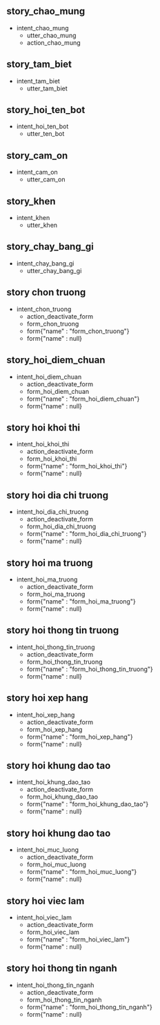 ## story_chao_mung   
* intent_chao_mung
   - utter_chao_mung
   - action_chao_mung

## story_tam_biet   
* intent_tam_biet
   - utter_tam_biet

## story_hoi_ten_bot   
* intent_hoi_ten_bot
   - utter_ten_bot

## story_cam_on   
* intent_cam_on
   - utter_cam_on

## story_khen 
* intent_khen
   - utter_khen

## story_chay_bang_gi 
* intent_chay_bang_gi
   - utter_chay_bang_gi

## story chon truong
* intent_chon_truong
   - action_deactivate_form
   - form_chon_truong
   - form{"name" : "form_chon_truong"}
   - form{"name" : null}

## story_hoi_diem_chuan
* intent_hoi_diem_chuan
   - action_deactivate_form
   - form_hoi_diem_chuan
   - form{"name" : "form_hoi_diem_chuan"}
   - form{"name" : null}

## story hoi khoi thi
* intent_hoi_khoi_thi
   - action_deactivate_form
   - form_hoi_khoi_thi
   - form{"name" : "form_hoi_khoi_thi"}
   - form{"name" : null}

## story hoi dia chi truong
* intent_hoi_dia_chi_truong
   - action_deactivate_form
   - form_hoi_dia_chi_truong
   - form{"name" : "form_hoi_dia_chi_truong"}
   - form{"name" : null}

## story hoi ma truong
* intent_hoi_ma_truong
   - action_deactivate_form
   - form_hoi_ma_truong
   - form{"name" : "form_hoi_ma_truong"}
   - form{"name" : null}

## story hoi thong tin truong
* intent_hoi_thong_tin_truong
   - action_deactivate_form
   - form_hoi_thong_tin_truong
   - form{"name" : "form_hoi_thong_tin_truong"}
   - form{"name" : null}

## story hoi xep hang
* intent_hoi_xep_hang
   - action_deactivate_form
   - form_hoi_xep_hang
   - form{"name" : "form_hoi_xep_hang"}
   - form{"name" : null}

## story hoi khung dao tao
* intent_hoi_khung_dao_tao
   - action_deactivate_form
   - form_hoi_khung_dao_tao
   - form{"name" : "form_hoi_khung_dao_tao"}
   - form{"name" : null}

## story hoi khung dao tao
* intent_hoi_muc_luong
   - action_deactivate_form
   - form_hoi_muc_luong
   - form{"name" : "form_hoi_muc_luong"}
   - form{"name" : null}

## story hoi viec lam
* intent_hoi_viec_lam
   - action_deactivate_form
   - form_hoi_viec_lam
   - form{"name" : "form_hoi_viec_lam"}
   - form{"name" : null}

## story hoi thong tin nganh
* intent_hoi_thong_tin_nganh
   - action_deactivate_form
   - form_hoi_thong_tin_nganh
   - form{"name" : "form_hoi_thong_tin_nganh"}
   - form{"name" : null}
